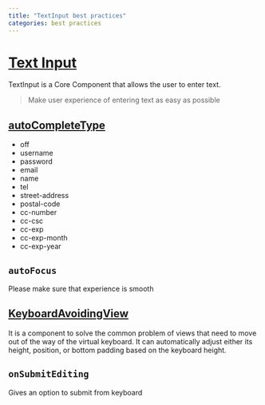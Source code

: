```yaml
---
title: "TextInput best practices"
categories: best practices
---
```


# [Text Input](https://github.com/facebook/react-native-website/blob/master/docs/textinput.md)

TextInput is a Core Component that allows the user to enter text.

> Make user experience of entering text as easy as possible

## [autoCompleteType](https://reactnative.dev/docs/textinput#autocompletetype)

- off
- username
- password
- email
- name
- tel
- street-address
- postal-code
- cc-number
- cc-csc
- cc-exp
- cc-exp-month
- cc-exp-year

## `autoFocus`

Please make sure that experience is smooth

## [KeyboardAvoidingView](https://reactnative.dev/docs/keyboardavoidingview)

It is a component to solve the common problem of views that need to move out of the way of the virtual keyboard. It can automatically adjust either its height, position, or bottom padding based on the keyboard height.

## `onSubmitEditing`

Gives an option to submit from keyboard
